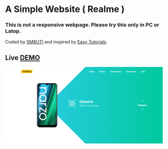 # A Simple Website ( Realme ) 
### This is not a responsive webpage. Please try this only in PC or Latop.

Coded by [SM8UTI](https://github.com/SM8UTI) and inspired by [Easy Tutorials](https://youtu.be/zxfhf-V4JFQ?list=PLjwm_8O3suyNcU4AcwaMP7x5d5rz3cLTZ).

## Live [DEMO](https://sm8uti.github.io/Realme-copy-website/)

![Mockup demo](images/screenshot.png)
